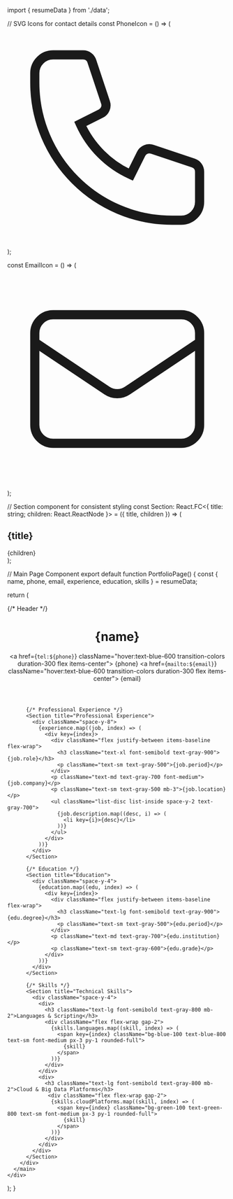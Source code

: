 import { resumeData } from './data';

// SVG Icons for contact details
const PhoneIcon = () => (
  <svg xmlns="http://www.w3.org/2000/svg" className="h-4 w-4 mr-2 inline-block" fill="none" viewBox="0 0 24 24" stroke="currentColor" strokeWidth={2}>
    <path strokeLinecap="round" strokeLinejoin="round" d="M3 5a2 2 0 012-2h3.28a1 1 0 01.948.684l1.498 4.493a1 1 0 01-.502 1.21l-2.257 1.13a11.042 11.042 0 005.516 5.516l1.13-2.257a1 1 0 011.21-.502l4.493 1.498a1 1 0 01.684.949V19a2 2 0 01-2 2h-1C9.716 21 3 14.284 3 6V5z" />
  </svg>
);

const EmailIcon = () => (
  <svg xmlns="http://www.w3.org/2000/svg" className="h-4 w-4 mr-2 inline-block" fill="none" viewBox="0 0 24 24" stroke="currentColor" strokeWidth={2}>
    <path strokeLinecap="round" strokeLinejoin="round" d="M3 8l7.89 5.26a2 2 0 002.22 0L21 8M5 19h14a2 2 0 002-2V7a2 2 0 00-2-2H5a2 2 0 00-2 2v10a2 2 0 002 2z" />
  </svg>
);

// Section component for consistent styling
const Section: React.FC<{ title: string; children: React.ReactNode }> = ({ title, children }) => (
  <section className="mb-8">
    <h2 className="text-2xl font-bold text-gray-800 border-b-2 border-gray-300 pb-2 mb-4">
      {title}
    </h2>
    {children}
  </section>
);

// Main Page Component
export default function PortfolioPage() {
  const { name, phone, email, experience, education, skills } = resumeData;

  return (
    <div className="bg-gray-50 min-h-screen font-sans">
      <main className="container mx-auto max-w-4xl p-4 sm:p-8">
        <div className="bg-white shadow-xl rounded-lg p-6 sm:p-10">
          {/* Header */}
          <header className="text-center mb-10">
            <h1 className="text-4xl sm:text-5xl font-extrabold text-gray-900 tracking-tight">
              {name}
            </h1>
            <div className="flex justify-center items-center flex-wrap gap-x-6 gap-y-2 mt-4 text-gray-600">
              <a href={`tel:${phone}`} className="hover:text-blue-600 transition-colors duration-300 flex items-center">
                <PhoneIcon />
                {phone}
              </a>
              <a href={`mailto:${email}`} className="hover:text-blue-600 transition-colors duration-300 flex items-center">
                <EmailIcon />
                {email}
              </a>
            </div>
          </header>

          {/* Professional Experience */}
          <Section title="Professional Experience">
            <div className="space-y-8">
              {experience.map((job, index) => (
                <div key={index}>
                  <div className="flex justify-between items-baseline flex-wrap">
                    <h3 className="text-xl font-semibold text-gray-900">{job.role}</h3>
                    <p className="text-sm text-gray-500">{job.period}</p>
                  </div>
                  <p className="text-md text-gray-700 font-medium">{job.company}</p>
                  <p className="text-sm text-gray-500 mb-3">{job.location}</p>
                  <ul className="list-disc list-inside space-y-2 text-gray-700">
                    {job.description.map((desc, i) => (
                      <li key={i}>{desc}</li>
                    ))}
                  </ul>
                </div>
              ))}
            </div>
          </Section>

          {/* Education */}
          <Section title="Education">
            <div className="space-y-4">
              {education.map((edu, index) => (
                <div key={index}>
                  <div className="flex justify-between items-baseline flex-wrap">
                    <h3 className="text-lg font-semibold text-gray-900">{edu.degree}</h3>
                    <p className="text-sm text-gray-500">{edu.period}</p>
                  </div>
                  <p className="text-md text-gray-700">{edu.institution}</p>
                  <p className="text-sm text-gray-600">{edu.grade}</p>
                </div>
              ))}
            </div>
          </Section>

          {/* Skills */}
          <Section title="Technical Skills">
            <div className="space-y-4">
              <div>
                <h3 className="text-lg font-semibold text-gray-800 mb-2">Languages & Scripting</h3>
                <div className="flex flex-wrap gap-2">
                  {skills.languages.map((skill, index) => (
                    <span key={index} className="bg-blue-100 text-blue-800 text-sm font-medium px-3 py-1 rounded-full">
                      {skill}
                    </span>
                  ))}
                </div>
              </div>
              <div>
                <h3 className="text-lg font-semibold text-gray-800 mb-2">Cloud & Big Data Platforms</h3>
                 <div className="flex flex-wrap gap-2">
                  {skills.cloudPlatforms.map((skill, index) => (
                    <span key={index} className="bg-green-100 text-green-800 text-sm font-medium px-3 py-1 rounded-full">
                      {skill}
                    </span>
                  ))}
                </div>
              </div>
            </div>
          </Section>
        </div>
      </main>
    </div>
  );
}
